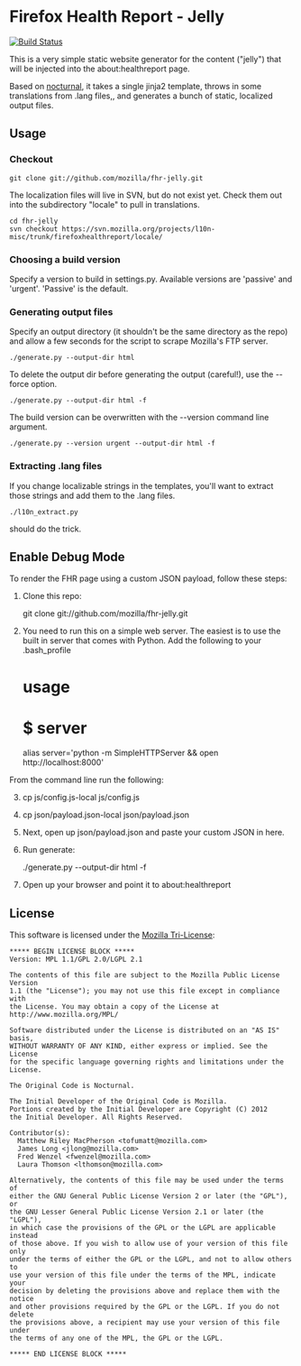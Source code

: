 # Firefox Health Report - Jelly

[![Build Status](https://travis-ci.org/mozilla/fhr-jelly.png?branch=master)](https://travis-ci.org/mozilla/fhr-jelly)

This is a very simple static website generator for the content ("jelly") that will be injected
into the about:healthreport page.

Based on [nocturnal](https://github.com/mozilla/nocturnal/), it takes a single
jinja2 template, throws in some translations from .lang files,, and generates a
bunch of static, localized output files.

## Usage

### Checkout

    git clone git://github.com/mozilla/fhr-jelly.git

The localization files will live in SVN, but do not exist yet.
Check them out into the subdirectory
"locale" to pull in translations.

    cd fhr-jelly
    svn checkout https://svn.mozilla.org/projects/l10n-misc/trunk/firefoxhealthreport/locale/

### Choosing a build version

Specify a version to build in settings.py. Available versions are 'passive' and 'urgent'.
'Passive' is the default.

### Generating output files

Specify an output directory (it shouldn't be the same directory as the repo) and allow
a few seconds for the script to scrape Mozilla's FTP server.

    ./generate.py --output-dir html

To delete the output dir before generating the output (careful!), use
the --force option.

    ./generate.py --output-dir html -f

The build version can be overwritten with the --version command line argument.

    ./generate.py --version urgent --output-dir html -f

### Extracting .lang files

If you change localizable strings in the templates, you'll want to extract those
strings and add them to the .lang files.

    ./l10n_extract.py

should do the trick.

## Enable Debug Mode

To render the FHR page using a custom JSON payload, follow these steps:

1) Clone this repo:

    git clone git://github.com/mozilla/fhr-jelly.git

2) You need to run this on a simple web server. The easiest is to use the built in
server that comes with Python. Add the following to your .bash_profile

    # usage
    # $ server
    alias server='python -m SimpleHTTPServer && open http://localhost:8000'

From the command line run the following:

3) cp js/config.js-local js/config.js

4) cp json/payload.json-local json/payload.json

5) Next, open up json/payload.json and paste your custom JSON in here.

6) Run generate:

    ./generate.py --output-dir html -f

7) Open up your browser and point it to about:healthreport

## License

This software is licensed under the [Mozilla Tri-License][MPL]:

    ***** BEGIN LICENSE BLOCK *****
    Version: MPL 1.1/GPL 2.0/LGPL 2.1

    The contents of this file are subject to the Mozilla Public License Version
    1.1 (the "License"); you may not use this file except in compliance with
    the License. You may obtain a copy of the License at
    http://www.mozilla.org/MPL/

    Software distributed under the License is distributed on an "AS IS" basis,
    WITHOUT WARRANTY OF ANY KIND, either express or implied. See the License
    for the specific language governing rights and limitations under the
    License.

    The Original Code is Nocturnal.

    The Initial Developer of the Original Code is Mozilla.
    Portions created by the Initial Developer are Copyright (C) 2012
    the Initial Developer. All Rights Reserved.

    Contributor(s):
      Matthew Riley MacPherson <tofumatt@mozilla.com>
      James Long <jlong@mozilla.com>
      Fred Wenzel <fwenzel@mozilla.com>
      Laura Thomson <lthomson@mozilla.com>

    Alternatively, the contents of this file may be used under the terms of
    either the GNU General Public License Version 2 or later (the "GPL"), or
    the GNU Lesser General Public License Version 2.1 or later (the "LGPL"),
    in which case the provisions of the GPL or the LGPL are applicable instead
    of those above. If you wish to allow use of your version of this file only
    under the terms of either the GPL or the LGPL, and not to allow others to
    use your version of this file under the terms of the MPL, indicate your
    decision by deleting the provisions above and replace them with the notice
    and other provisions required by the GPL or the LGPL. If you do not delete
    the provisions above, a recipient may use your version of this file under
    the terms of any one of the MPL, the GPL or the LGPL.

    ***** END LICENSE BLOCK *****

[MPL]: http://www.mozilla.org/MPL/
